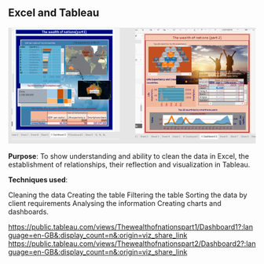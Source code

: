 ## Excel and Tableau 

![Tableau](Tableau.PNG)


 **Purpose**: 
To show understanding and ability to clean the data in Excel, the establishment of relationships, their reflection and visualization in Tableau.
 
 **Techniques used**:
 
Cleaning the data 
Creating the table
Filtering the table
Sorting the data by client requirements
Analysing the information
Creating charts and dashboards.


https://public.tableau.com/views/Thewealthofnationspart1/Dashboard1?:language=en-GB&:display_count=n&:origin=viz_share_link
https://public.tableau.com/views/Thewealthofnationspart2/Dashboard2?:language=en-GB&:display_count=n&:origin=viz_share_link
